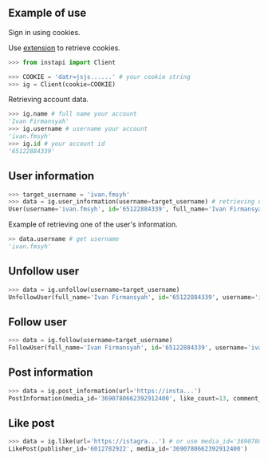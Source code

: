## Example of use
Sign in using cookies.

Use [extension](https://chromewebstore.google.com/detail/get-cookies/hdablekeodiopcnddiamhahahkiiloph) to retrieve cookies.
```python
>>> from instapi import Client

>>> COOKIE = 'datr=jsjs......' # your cookie string
>>> ig = Client(cookie=COOKIE)
```
Retrieving account data.
```python
>>> ig.name # full name your account 
'Ivan Firmansyah'
>>> ig.username # username your account
'ivan.fmsyh'
>>> ig.id # your account id
'65122884339'
```

## User information 
```python
>>> target_username = 'ivan.fmsyh'
>>> data = ig.user_information(username=target_username) # retrieving user data
User(username='ivan.fmsyh', id='65122884339', full_name='Ivan Firmansyah', biography='', followers=63, following=22, is_private=False, is_verified=False, profile_pic_url='https://scontent.cdninstagram.com/v/t51.2885-19/498568319_17899751043194534_5028882398275736674_n.jpg?stp=dst-jpg_s320x320_tt6&efg=eyJ2ZW5jb2RlX3RhZyI6InByb2ZpbGVfcGljLmRqYW5nby4xMDgwLmMyIn0&_nc_ht=scontent.cdninstagram.com&_nc_cat=102&_nc_oc=Q6cZ2QFHqIJ1bCv5PNMH7HkPVLk95rpWlZORHrnchMk7X3VILW_B6zuyXq77NLSbMm6ZKZ4&_nc_ohc=_miLC92vB60Q7kNvwEsAKM-&_nc_gid=B-1CjcpfjtvbcufVHStzYQ&edm=AOQ1c0wBAAAA&ccb=7-5&oh=00_AfQDufb4N_65CJ7vW3Mhu80O14K2KW3RkvpukpMSh0Irnw&oe=688F5D25&_nc_sid=8b3546', mutual_followers=['winaa3957'])
```
Example of retrieving one of the user's information.
```python
>> data.username # get username
'ivan.fmsyh'
```

## Unfollow user
```python
>>> data = ig.unfollow(username=target_username)
UnfollowUser(full_name='Ivan Firmansyah', id='65122884339', username='ivan.fmsyh')
```

## Follow user
```python
>>> data = ig.follow(username=target_username)
FollowUser(full_name='Ivan Firmansyah', id='65122884339', username='ivan.fmsyh')
```

## Post information
```python
>>> data = ig.post_information(url='https://insta...')
PostInformation(media_id='3690780662392912400', like_count=13, comment_count=0, url='https://www.instagram.com/jurnalpantura.id/p/DM4SXU1z3oQ/', username='jurnalpantura.id')
```

## Like post
```python
>>> data = ig.like(url='https://istagra...') # or use media_id='3690780....'
LikePost(publisher_id='6012782922', media_id='3690780662392912400')
```
